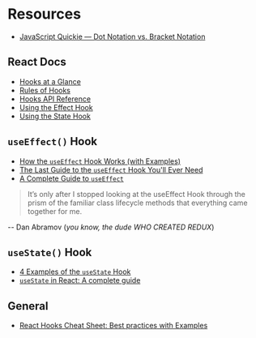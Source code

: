 # Resources

* [JavaScript Quickie — Dot Notation vs. Bracket Notation](https://codeburst.io/javascript-quickie-dot-notation-vs-bracket-notation-333641c0f781?gi=37b387e08a72)

## React Docs

* [Hooks at a Glance](https://reactjs.org/docs/hooks-overview.html)
* [Rules of Hooks](https://reactjs.org/docs/hooks-rules.html)
* [Hooks API Reference](https://reactjs.org/docs/hooks-reference.html)
* [Using the Effect Hook](https://reactjs.org/docs/hooks-effect.html)
* [Using the State Hook](https://reactjs.org/docs/hooks-state.html)

## `useEffect()` Hook

* [How the `useEffect` Hook Works (with Examples)](https://daveceddia.com/useeffect-hook-examples/)
* [The Last Guide to the `useEffect` Hook You'll Ever Need](https://blog.logrocket.com/guide-to-react-useeffect-hook/)
* [A Complete Guide to `useEffect`](https://overreacted.io/a-complete-guide-to-useeffect/)

> It’s only after I stopped looking at the useEffect Hook through the prism of the familiar class lifecycle methods that everything came together for me.

-- Dan Abramov (_you know, the dude WHO CREATED REDUX_)

## `useState()` Hook

* [4 Examples of the `useState` Hook](https://daveceddia.com/usestate-hook-examples/)
* [`useState` in React: A complete guide](https://blog.logrocket.com/a-guide-to-usestate-in-react-ecb9952e406c/)

## General

* [React Hooks Cheat Sheet: Best practices with Examples](https://blog.logrocket.com/react-hooks-cheat-sheet-unlock-solutions-to-common-problems-af4caf699e70/)